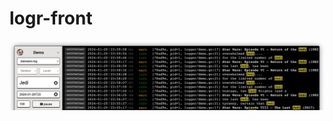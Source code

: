 # logr-front

[![Logr](https://raw.githubusercontent.com/504dev/logr-front/master/static/preview.png)](http://logr.info/demo)
